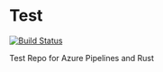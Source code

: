 # Test

[![Build Status](https://dev.azure.com/rylevick-test1/Test/_apis/build/status/rylev.example-rust-lib?branchName=master)](https://dev.azure.com/rylevick-test1/Test/_build/latest?definitionId=1&branchName=master)

Test Repo for Azure Pipelines and Rust
